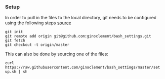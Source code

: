 ### Setup

In order to pull in the files to the local directory, git needs to be configured using the following steps [source](http://stackoverflow.com/questions/2411031/how-do-i-clone-into-a-non-empty-directory)

```
git init
git remote add origin git@github.com:ginoclement/bash_settings.git
git fetch
git checkout -t origin/master
```

This can also be done by sourcing one of the files:

`curl https://raw.githubusercontent.com/ginoclement/bash_settings/master/setup.sh | sh`
